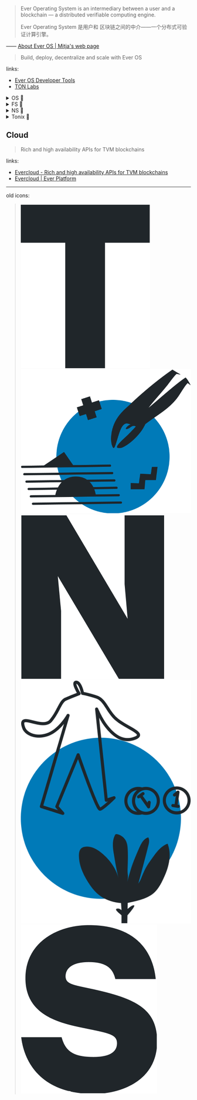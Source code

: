 
> Ever Operating System is an
>  intermediary between a user
>  and a blockchain — a distributed
>  verifiable computing engine.
> 
> Ever Operating System 是用户和
> 区块链之间的中介——一个分布式可验证计算引擎。
> 

—— [About Ever OS | Mitja's web page][paper-os]

> Build, deploy, decentralize
>  and scale with Ever OS
> 

links: 

- [Ever OS Developer Tools][site]
- [TON Labs][site-old]

[site]: https://everos.dev
[site-old]: https://tonlabs.io

[docs-start]: https://docs.everos.dev/everdev/guides/quick-start
[team-gh]: https://github.com/tonlabs


[paper-os]: https://mitja.gitbook.io/papers/v/everscale-white-paper/readme/chapter-three-ever-operating-system/about-ever-os

<details>

<summary>
OS 📜
</summary>

[About Ever OS | Mitja's web page][paper-os]

> Between a regular computer and a user
>  (which may be a developer who would
>  like to write programs for that
>  computer or a regular user who
>  would like to execute and interact
>  with these programs) there is something
>  called an operating system.
> 
> 在普通计算机和用户 (可能是想为该计算机编写程序
> 的开发人员或想执行这些程序并与之交互
> 的普通用户) 之间存在称为操作系统的东西。
> 
> That is how GNU defines an
>  operating system:
> 
> Linux is an operating system: a series
>  of programs that let you interact with
>  your computer and run other programs.
> 
> 这就是 GNU 定义操作系统的方式：
> 
> Linux 是一个操作系统：一系列可让您
> 与计算机交互并运行其他程序的程序。
> 
> An operating system consists of various
>  fundamental programs which are needed
>  by your computer so that it can
>  communicate and receive instructions
>  from users; read and write data
>  to hard disks, tapes, and printers;
>  control the use of memory;
>  and run other software.
> 
> 操作系统由您的计算机需要的
> 各种基本程序组成，以便
> 它可以与用户进行通信和接收指令；
> 读写数据到硬盘、磁带和打印机；
> 控制内存的使用；并运行其他软件。
> 
> It is quite obvious why computers
>  need an operating system.
>  Before operating systems existed,
>  interaction with computers looked
>  horribly unpleasant to the end user.
>  Something resembling today’s
>  interaction between a user
>  and a blockchain.
> 
> 很明显为什么计算机需要操作系统。
> 在操作系统出现之前，与计算机的交互对最终用户来说
> 看起来非常不愉快。类似于今天用户和区块链之间的交互。
> 
> Any way you look at it,
>  blockchain is quite a good candidate
>  to be called a decentralized computer.
>  At least some of the blockchains are.
>  Everscale most definitely is.
> 
> 无论你怎么看，区块链都非常适合称为去中心化计算机。
> 至少一些区块链是。 Everscale 绝对是。
> 
> And just as with any computer,
>  a blockchain needs an intermediate layer
>  (or layers) that manages its resources
>  and provides services to the programs
>  the user runs or interacts with.
>  Of course blockchain, in terms of
>  architecture, cannot perhaps be compared
>  directly 1:1 with a regular PC.
>  But in logical terms, whenever we
>  think about a software stack
>  needed to enable interaction
>  with a user — to call it an
>  operating system is quite compelling.
> 
> 就像任何计算机一样，区块链需要一个 (或多个) 中间层
> 来管理其资源并为用户运行或与之交互的程序提供服务。
> 当然，就架构而言，区块链或许不能
> 与普通 PC 直接 1:1 地比较。但从逻辑上讲，
> 每当我们考虑实现与用户交互所需的软件堆栈时
> ——将其称为操作系统是非常有说服力的。
> 
> Let's run some arguments.
>  For reasons of practicality we will not
>  talk only about the Everscale blockchain,
>  but most of the arguments could be applied
>  to some other modern blockchains as well.
> 
> 让我们进行一些论证。出于实用性的原因，
> 我们不会只谈论 Everscale 区块链，
> 但大多数论点也可以应用于其他一些现代区块链。
> 
> A classical operating system is
>  expected to provide:
>  Memory Management, Processor Managing,
>  Device Managing, File handling,
>  Security Handling and so on.
>  In this chapter we will discuss
>  how all that is implemented on the
>  blockchain for the first time.
> 
> 一个经典的操作系统应该提供：
> 内存管理、处理器管理、设备管理、
> 文件处理、安全处理等。
> 在本章中，我们将首次讨论
> 如何在区块链上实现所有这些。
> 

</details>

[paper-fs]: https://mitja.gitbook.io/papers/v/everscale-white-paper/readme/chapter-three-ever-operating-system/file-system

<details>

<summary>
FS 📜
</summary>

[File System | Mitja's web page][paper-fs] : 

> In Ever Kernel the address of
>  a smart contract is calculated by
>  hashing its code and initial data.
>  The full address, consisting of
>  a 32-bit WorkChain_id, and the
>  256-bit internal address or account
>  identifier account_id inside the
>  chosen WorkChain.
>  In operating system terms it provides
>  address space management functionality.
> 
> 在 Ever Kernel 中，智能合约的地址是通过
> 散列其代码和初始数据来计算的。完整地址，
> 由 32 位 WorkChain_id 和
> 所选 WorkChain 内的 256 位内部地址
> 或帐户标识符 account_id 组成。
> 在操作系统术语中，它提供地址空间管理功能。
> 
> In the context of the Ever Operating System
>  though, The Merkle tree of Ever Kernel 1.0 provides
>  just part of the necessary functionality
>  to build a fully distributed file system.
>  Therefore we are adding two additional
>  search trees in which nodes would
>  represent contract code hash and
>  contract data and leafs would be
>  contract addresses. We are optimising
>  for fast lookup for contracts with
>  similar data or code hash from within
>  the Node and adding subsequent
>  instructions to ESVM to allow this
>  lookup from within smart contracts.
>  Additionally, we add code versioning
>  within these trees thus allowing
>  following the evolution of a smart
>  contract code after setCode operations.
> 
> 不过，在 Ever Operating System 的背景下，
>  Ever Kernel 1.0 的 Merkle 树
> 仅提供了构建完全分布式文件系统所需功能的一部分。
> 因此，我们添加了两个额外的搜索树，其中节点
> 代表合约代码哈希和合约数据，叶子代表合约地址。
> 我们正在优化以从节点内快速查找具有相似数据
> 或代码哈希的合约，并将后续指令添加到 ESVM 以
> 允许从智能合约内进行此查找。此外，我们在这些树中
> 添加了代码版本控制，从而允许在 setCode 操作之后
> 跟踪智能合约代码的演变。
> 
> This functionality will be particularly
>  useful in the Distributed Programming
>  Paradigm (see below).
> 
> 此功能在分布式编程范例中特别有用 (见后文) 。
> 

</details>

[paper-ns]: https://mitja.gitbook.io/papers/v/everscale-white-paper/readme/chapter-three-ever-operating-system/file-names-and-directories

<details>

<summary>
NS 📜
</summary>

[File names and directories | Mitja's web page][paper-ns]

> The Ever OS user should be able
>  not only to call a program
>  by internal processor address,
>  but to use human readable names,
>  store data not only in the
>  contract internal memory
>  but have access to some peripheral
>  devices such as hard drives,
>  long term storage and so on that
>  would represent a natural functionality
>  of an operating system kernel.
> 
> Ever OS 用户不仅可以通过内部处理器地址调用程序，
> 还可以使用人类可读的名称，不仅可以将数据
> 存储在合约内部存储器中，还可以访问一些外围设备，
> 例如硬盘驱动器、长期存储、等等依此类推，
> 这将代表操作系统内核的自然功能。
> 
> File names and directories have been
>  implemented by a protocol we call
>  DeCert (Decentralized Certificates)
>  in general and in particular DeNS
>  (Decentralized Name Service).
> 
> 文件名和目录已通过我们通常称为 DeCert (分散证书)
>  的协议实现，特别是 DeNS（分散名称服务）。
> 
> The implementation of DeNS is an example
>  of the Distributed Programming Paradigm
>  of Everscale (see a special chapter
>  below for more information) which provides
>  an instant name resolution.
> 
> DeNS 的实现是 Everscale 分布式编程范例
> 的一个示例 (更多见后文专门章节) ，它提供了
> 即时名称解析。 
> 

</details>

[paper-tonix]: https://mitja.gitbook.io/papers/v/everscale-white-paper/readme/chapter-three-ever-operating-system/tonix

<details>

<summary>
Tonix 📜
</summary>

[Tonix | Mitja's web page][paper-tonix]

> Following the above a practical
>  simulation of a UNIX filesystem
>  has been implemented.
>  Tonix provides basic file system
>  functionality, as well as an interactive
>  shell with a Unix-style command line
>  interface.
>  The following categories of operations
>  are supported: query file system status,
>  manage user session, manipulate files,
>  change file attributes, process text,
>  access reference manuals etc.
> 
> 按照上面的内容，已经实现了 UNIX 文件系统的
> 实际模拟。 Tonix 提供基本的文件系统功能，
> 以及带有 Unix 风格命令行界面的交互式 shell 。
> 支持以下类别的操作：查询文件系统状态、管理用户会话、
> 操作文件、更改文件属性、处理文本、访问参考手册等。
> 

</details>




## Cloud

> Rich and high availability APIs
>  for TVM blockchains
> 

links: 

[site-cloud]: https://evercloud.dev
[docs-cloud]: https://docs.evercloud.dev/products/evercloud

- [Evercloud - Rich and high availability APIs for TVM blockchains][site-cloud]
- [Evercloud | Ever Platform][docs-cloud]





----------

old icons: 

[pic-t-online]: https://ton-labs.firebaseapp.com/assets/t.8028325a58689604.png
[pic-devon-online]: https://ton-labs.firebaseapp.com/assets/dev-on.508017636f4ec45a.png
[pic-n-online]: https://ton-labs.firebaseapp.com/assets/n.285aae4729b28752.png
[pic-surfon-online]: https://ton-labs.firebaseapp.com/assets/surf-on.0befdc441ffb6440.png
[pic-s-online]: https://ton-labs.firebaseapp.com/assets/s.cf69ba7a72663c90.png

> ![T][pic-t] ![dev On][pic-devon] ![N][pic-n]  
>  ![surf On][pic-surfon] ![S][pic-s]
> 

[pic-t]: ./.assets/t.8028325a58689604.png
[pic-devon]: ./.assets/dev-on.508017636f4ec45a.png
[pic-n]: ./.assets/n.285aae4729b28752.png
[pic-surfon]: ./.assets/surf-on.0befdc441ffb6440.png
[pic-s]: ./.assets/s.cf69ba7a72663c90.png




